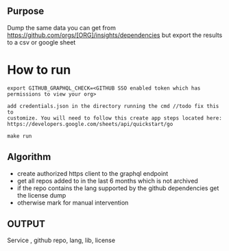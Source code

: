 ## Purpose

Dump the same data you can get from
https://github.com/orgs/[ORG]/insights/dependencies but export the results
to a csv or google sheet


# How to run
```
export GITHUB_GRAPHQL_CHECK=<GITHUB SSO enabled token which has permissions to view your org>
```

```
add credentials.json in the directory running the cmd //todo fix this to
customize. You will need to follow this create app steps located here:
https://developers.google.com/sheets/api/quickstart/go
```


```
make run
```


## Algorithm

* create authorized https client to the graphql endpoint
* get all repos added to in the last 6 months which is not archived
* if the repo contains the lang supported by the github dependencies get the
  license dump
* otherwise mark for manual intervention

## OUTPUT
 Service , github repo, lang, lib, license

